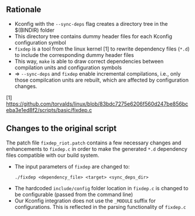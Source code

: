 ## Rationale

- Kconfig with the `--sync-deps` flag creates a directory tree in the $(BINDIR) folder
- This directory tree contains dummy header files for each Kconfig configuration symbol
- `fixdep` is a tool from the linux kernel [1] to rewrite dependency
  files (`*.d`) to include the corresponding dummy header files
- This way, `make` is able to draw correct dependencies between
  compilation units and configuration symbols
- => `--sync-deps` and `fixdep` enable incremental compilations, i.e.,
  only those compilcation units are rebuilt, which are affected by
  configuration changes.

[1] https://github.com/torvalds/linux/blob/83bdc7275e6206f560d247be856bceba3e1ed8f2/scripts/basic/fixdep.c

## Changes to the original script

The patch file `fixdep_riot.patch` contains a few necessary changes
and enhancements to `fixdep.c` in order to make the generated `*.d`
dependency files compatible with our build system.

- The input parameters of `fixdep` are changed to:
    ```
    ./fixdep <dependency_file> <target> <sync_deps_dir>
    ```
- The hardcoded `include/config` folder location in `fixdep.c` is
  changed to be configurable (passed from the command line)
- Our Kconfig integration does not use the `_MODULE` suffix for
  configurations. This is reflected in the parsing functionality of
  `fixdep.c`
